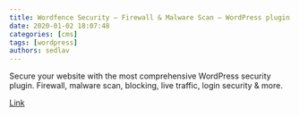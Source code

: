```yaml
---
title: Wordfence Security – Firewall & Malware Scan – WordPress plugin 
date: 2020-01-02 18:07:48
categories: [cms]
tags: [wordpress]
authors: sedlav
---
```


Secure your website with the most comprehensive WordPress security plugin. Firewall, malware scan, blocking, live traffic, login security & more.

[Link](https://wordpress.org/plugins/wordfence/)
